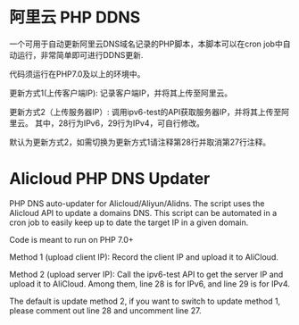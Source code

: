 # 阿里云 PHP DDNS
一个可用于自动更新阿里云DNS域名记录的PHP脚本，本脚本可以在cron job中自动运行，非常简单即可进行DDNS更新.

代码须运行在PHP7.0及以上的环境中。

更新方式1(上传客户端IP):
记录客户端IP，并将其上传至阿里云。

更新方式2（上传服务器IP）:
调用ipv6-test的API获取服务器IP，并将其上传至阿里云。
其中，28行为IPv6，29行为IPv4，可自行修改。

默认为更新方式2，如需切换为更新方式1请注释第28行并取消第27行注释。


# Alicloud PHP DNS Updater

PHP DNS auto-updater for Alicloud/Aliyun/Alidns. The script uses the Alicloud API to update a domains DNS. This script can be automated in a cron job to easily keep up to date the target IP in a given domain.

Code is meant to run on PHP 7.0+

Method 1 (upload client IP):
Record the client IP and upload it to AliCloud.

Method 2 (upload server IP):
Call the ipv6-test API to get the server IP and upload it to AliCloud.
Among them,  line 28 is for IPv6, and line 29 is for IPv4.

The default is update method 2, if you want to switch to update method 1, please comment out line 28 and uncomment line 27.


